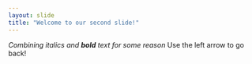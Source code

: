 ```yaml
---
layout: slide
title: "Welcome to our second slide!"
---
```

_Combining italics and **bold** text for some reason_
Use the left arrow to go back!
